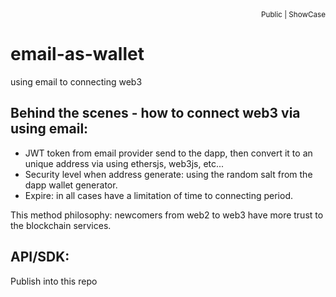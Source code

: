 <div align="right">
<sub>Public | ShowCase</sub>
</div>

# email-as-wallet
using email to connecting web3

## Behind the scenes - how to connect web3 via using email:
- JWT token from email provider send to the dapp, then convert it to an unique address via using ethersjs, web3js, etc...
- Security level when address generate: using the random salt from the dapp wallet generator.
- Expire: in all cases have a limitation of time to connecting period.

This method philosophy: newcomers from web2 to web3 have more trust to the blockchain services.

## API/SDK:
Publish into this repo
